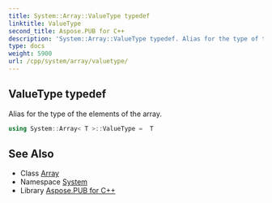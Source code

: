 ```yaml
---
title: System::Array::ValueType typedef
linktitle: ValueType
second_title: Aspose.PUB for C++
description: 'System::Array::ValueType typedef. Alias for the type of the elements of the array in C++.'
type: docs
weight: 5900
url: /cpp/system/array/valuetype/
---
```

## ValueType typedef


Alias for the type of the elements of the array.

```cpp
using System::Array< T >::ValueType =  T
```

## See Also

* Class [Array](../)
* Namespace [System](../../)
* Library [Aspose.PUB for C++](../../../)
